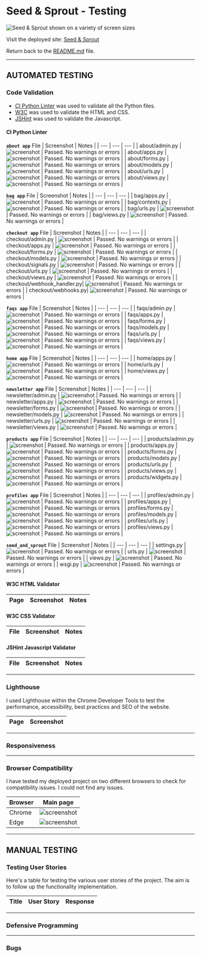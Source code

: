# Seed & Sprout - Testing

![Seed & Sprout shown on a variety of screen sizes](documentation/sesp-mockup.png)

Visit the deployed site: [Seed & Sprout](https://seedandsprout-ab1eae7ba537.herokuapp.com/)

Return back to the [README.md](README.md) file.

- - -

## AUTOMATED TESTING

### Code Validation

- [CI Python Linter](https://pep8ci.herokuapp.com/) was used to validate all the Python files.
- [W3C](https://validator.w3.org/) was used to validate the HTML and CSS.
- [JSHint](https://jshint.com/) was used to validate the Javascript.

#### CI Python Linter
**`about app`**
File | Screenshot | Notes |
| --- | --- | --- | 
| about/admin.py | ![screenshot](documentation/testing/validation/sesp-val-about-admin.png) | Passed. No warnings or errors |
| about/apps.py | ![screenshot](documentation/testing/validation/sesp-val-about-apps.png) | Passed. No warnings or errors |
| about/forms.py | ![screenshot](documentation/testing/validation/sesp-val-about-forms.png) | Passed. No warnings or errors |
| about/models.py | ![screenshot](documentation/testing/validation/sesp-val-about-models.png) | Passed. No warnings or errors |
| about/urls.py | ![screenshot](documentation/testing/validation/sesp-val-about-urls.png) | Passed. No warnings or errors |
| about/views.py | ![screenshot](documentation/testing/validation/sesp-val-about-views.png) | Passed. No warnings or errors |

**`bag app`**
File | Screenshot | Notes |
| --- | --- | --- | 
| bag/apps.py | ![screenshot](documentation/testing/validation/sesp-val-bag-apps.png) | Passed. No warnings or errors |
| bag/contexts.py | ![screenshot](documentation/testing/validation/sesp-val-bag-contexts.png) | Passed. No warnings or errors |
| bag/urls.py | ![screenshot](documentation/testing/validation/sesp-val-bag-urls.png) | Passed. No warnings or errors |
| bag/views.py | ![screenshot](documentation/testing/validation/sesp-val-bag-views.png) | Passed. No warnings or errors |

**`checkout app`**
File | Screenshot | Notes |
| --- | --- | --- | 
| checkout/admin.py | ![screenshot](documentation/testing/validation/sesp-val-checkout-admin.png) | Passed. No warnings or errors |
| checkout/apps.py | ![screenshot](documentation/testing/validation/sesp-val-checkout-apps.png) | Passed. No warnings or errors |
| checkout/forms.py | ![screenshot](documentation/testing/validation/sesp-val-checkout-forms.png) | Passed. No warnings or errors |
| checkout/models.py | ![screenshot](documentation/testing/validation/sesp-val-checkout-models.png) | Passed. No warnings or errors |
| checkout/signals.py | ![screenshot](documentation/testing/validation/sesp-val-checkout-signals.png) | Passed. No warnings or errors |
| checkout/urls.py | ![screenshot](documentation/testing/validation/sesp-val-checkout-urls.png) | Passed. No warnings or errors |
| checkout/views.py | ![screenshot](documentation/testing/validation/sesp-val-checkout-views.png) | Passed. No warnings or errors |
| checkout/webhook_handler.py| ![screenshot](documentation/testing/validation/sesp-val-checkout-webhook_handler.png) | Passed. No warnings or errors |
| checkout/webhooks.py| ![screenshot](documentation/testing/validation/sesp-val-checkout-webhooks.png) | Passed. No warnings or errors |

**`faqs app`**
File | Screenshot | Notes |
| --- | --- | --- | 
| faqs/admin.py | ![screenshot](documentation/testing/validation/sesp-val-faqs-admin.png) | Passed. No warnings or errors |
| faqs/apps.py | ![screenshot](documentation/testing/validation/sesp-val-faqs-apps.png) | Passed. No warnings or errors |
| faqs/forms.py | ![screenshot](documentation/testing/validation/sesp-val-faqs-forms.png) | Passed. No warnings or errors |
| faqs/models.py | ![screenshot](documentation/testing/validation/sesp-val-faqs-models.png) | Passed. No warnings or errors |
| faqs/urls.py | ![screenshot](documentation/testing/validation/sesp-val-faqs-urls.png) | Passed. No warnings or errors |
| faqs/views.py | ![screenshot](documentation/testing/validation/sesp-val-faqs-views.png) | Passed. No warnings or errors |

**`home app`**
File | Screenshot | Notes |
| --- | --- | --- |
| home/apps.py | ![screenshot](documentation/testing/validation/sesp-val-home-apps.png) | Passed. No warnings or errors |
| home/urls.py | ![screenshot](documentation/testing/validation/sesp-val-home-urls.png) | Passed. No warnings or errors |
| home/views.py | ![screenshot](documentation/testing/validation/sesp-val-home-views.png) | Passed. No warnings or errors |

**`newsletter app`**
File | Screenshot | Notes |
| --- | --- | --- | 
| newsletter/admin.py | ![screenshot](documentation/testing/validation/sesp-val-newsletter-admin.png) | Passed. No warnings or errors |
| newsletter/apps.py | ![screenshot](documentation/testing/validation/sesp-val-newsletter-apps.png) | Passed. No warnings or errors |
| newsletter/forms.py | ![screenshot](documentation/testing/validation/sesp-val-newsletter-forms.png) | Passed. No warnings or errors |
| newsletter/models.py | ![screenshot](documentation/testing/validation/sesp-val-newsletter-models.png) | Passed. No warnings or errors |
| newsletter/urls.py | ![screenshot](documentation/testing/validation/sesp-val-newsletter-urls.png) | Passed. No warnings or errors |
| newsletter/views.py | ![screenshot](documentation/testing/validation/sesp-val-newsletter-views.png) | Passed. No warnings or errors |

**`products app`**
File | Screenshot | Notes |
| --- | --- | --- | 
| products/admin.py | ![screenshot](documentation/testing/validation/sesp-val-products-admin.png) | Passed. No warnings or errors |
| products/apps.py | ![screenshot](documentation/testing/validation/sesp-val-products-apps.png) | Passed. No warnings or errors |
| products/forms.py | ![screenshot](documentation/testing/validation/sesp-val-products-forms.png) | Passed. No warnings or errors |
| products/models.py | ![screenshot](documentation/testing/validation/sesp-val-products-models.png) | Passed. No warnings or errors |
| products/urls.py | ![screenshot](documentation/testing/validation/sesp-val-products-urls.png) | Passed. No warnings or errors |
| products/views.py | ![screenshot](documentation/testing/validation/val-pl-about-views.png) | Passed. No warnings or errors |
| products/widgets.py | ![screenshot](documentation/testing/validation/val-pl-about-views.png) | Passed. No warnings or errors |

**`profiles app`**
File | Screenshot | Notes |
| --- | --- | --- | 
| profiles/admin.py | ![screenshot](documentation/testing/validation/val-pl-about-admin.png) | Passed. No warnings or errors |
| profiles/apps.py | ![screenshot](documentation/testing/validation/val-pl-about-apps.png) | Passed. No warnings or errors |
| profiles/forms.py | ![screenshot](documentation/testing/validation/val-pl-about-forms.png) | Passed. No warnings or errors |
| profiles/models.py | ![screenshot](documentation/testing/validation/val-pl-about-models.png) | Passed. No warnings or errors |
| profiles/urls.py | ![screenshot](documentation/testing/validation/val-pl-about-urls.png) | Passed. No warnings or errors |
| profiles/views.py | ![screenshot](documentation/testing/validation/val-pl-about-views.png) | Passed. No warnings or errors |

**`seed_and_sprout`**
File | Screenshot | Notes |
| --- | --- | --- | 
| settings.py | ![screenshot](documentation/testing/validation/val-pl-settings.png) | Passed. No warnings or errors |
| urls.py | ![screenshot](documentation/testing/validation/val-pl-urls.png) | Passed. No warnings or errors |
| views.py | ![screenshot](documentation/testing/validation/val-pl-urls.png) | Passed. No warnings or errors |
| wsgi.py | ![screenshot](documentation/testing/validation/val-pl-wsgi.png) | Passed. No warnings or errors |

#### W3C HTML Validator

Page | Screenshot | Notes |
| --- | --- | --- |

#### W3C CSS Validator

File | Screenshot | Notes |
| --- | --- | --- |

#### JSHint Javascript Validator

File | Screenshot | Notes |
| --- | --- | --- |

- - -

### Lighthouse

I used Lighthouse within the Chrome Developer Tools to test the performance, accessibility, best practices and SEO of the website.

| Page | Screenshot |
| --- | --- | 

- - -

### Responsiveness

- - -

### Browser Compatibility

I have tested my deployed project on two different browsers to check for compatibility issues. I could not find any issues.

| Browser | Main page |
| --- | --- |
| Chrome | ![screenshot](documentation/testing/browsercomp/browser-chrome.png) | 
| Edge | ![screenshot](documentation/testing/browsercomp/browser-edge.png) | 

- - -

## MANUAL TESTING

### Testing User Stories
Here's a table for testing the various user stories of the project. The aim is to follow up the functionality implementation.

| Title | User Story | Response | 
| --- | --- | --- |

- - -

### Defensive Programming


- - -

### Bugs
